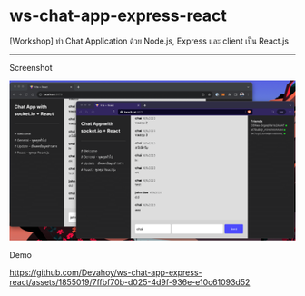 # ws-chat-app-express-react

[Workshop] ทำ Chat Application ด้วย Node.js, Express และ client เป็น React.js

---

Screenshot

![Screenshot](/./screenshot.png)

Demo

https://github.com/Devahoy/ws-chat-app-express-react/assets/1855019/7ffbf70b-d025-4d9f-936e-e10c61093d52
